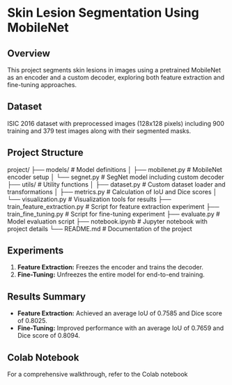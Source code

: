 # Skin Lesion Segmentation Using MobileNet

## Overview
This project segments skin lesions in images using a pretrained MobileNet as an encoder and a custom decoder, exploring both feature extraction and fine-tuning approaches.

## Dataset
ISIC 2016 dataset with preprocessed images (128x128 pixels) including 900 training and 379 test images along with their segmented masks.

## Project Structure
project/
├── models/ # Model definitions
│ ├── mobilenet.py # MobileNet encoder setup
│ └── segnet.py # SegNet model including custom decoder
├── utils/ # Utility functions
│ ├── dataset.py # Custom dataset loader and transformations
│ ├── metrics.py # Calculation of IoU and Dice scores
│ └── visualization.py # Visualization tools for results
├── train_feature_extraction.py # Script for feature extraction experiment
├── train_fine_tuning.py # Script for fine-tuning experiment
├── evaluate.py # Model evaluation script
├── notebook.ipynb # Jupyter notebook with project details
└── README.md # Documentation of the project

## Experiments

1. **Feature Extraction:** Freezes the encoder and trains the decoder.
2. **Fine-Tuning:** Unfreezes the entire model for end-to-end training.

## Results Summary

- **Feature Extraction:** Achieved an average IoU of 0.7585 and Dice score of 0.8025.
- **Fine-Tuning:** Improved performance with an average IoU of 0.7659 and Dice score of 0.8094.

## Colab Notebook

For a comprehensive walkthrough, refer to the Colab notebook
